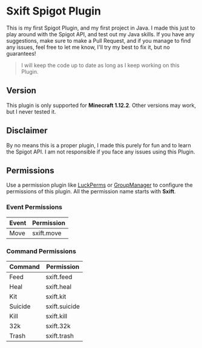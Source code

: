 # Sxift Spigot Plugin
This is my first Spigot Plugin, and my first project in Java.
I made this just to play around with the Spigot API, and test out my Java skills.
If you have any suggestions, make sure to make a Pull Request, and if you manage to find any issues,
feel free to let me know, I'll try my best to fix it, but no guarantees!
> I will keep the code up to date as long as I keep working on this Plugin.
## Version
This plugin is only supported for **Minecraft 1.12.2**.
Other versions may work, but I never tested it.
## Disclaimer
By no means this is a proper plugin, I made this purely for fun and to learn the Spigot API.
I am not responsible if you face any issues using this Plugin.

## Permissions
Use a permission plugin like
[LuckPerms](https://www.spigotmc.org/resources/luckperms.28140/) or [GroupManager](https://www.spigotmc.org/resources/groupmanager.38875/) 
to configure the permissions of this plugin. All the permission name starts with **Sxift**.

### Event Permissions
**Event** | **Permission**
----- | ----------
Move | sxift.move

### Command Permissions
**Command** | **Permission**
------- | ----------
Feed | sxift.feed
Heal | sxift.heal
Kit | sxift.kit
Suicide | sxift.suicide
Kill | sxift.kill
32k | sxift.32k
Trash | sxift.trash
